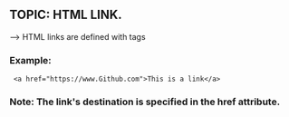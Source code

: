## TOPIC: HTML LINK.

 --> HTML links are defined with <a> tags
    
### Example:
       
     <a href="https://www.Github.com">This is a link</a>
  
### Note: The link's destination is specified in the href attribute. 
